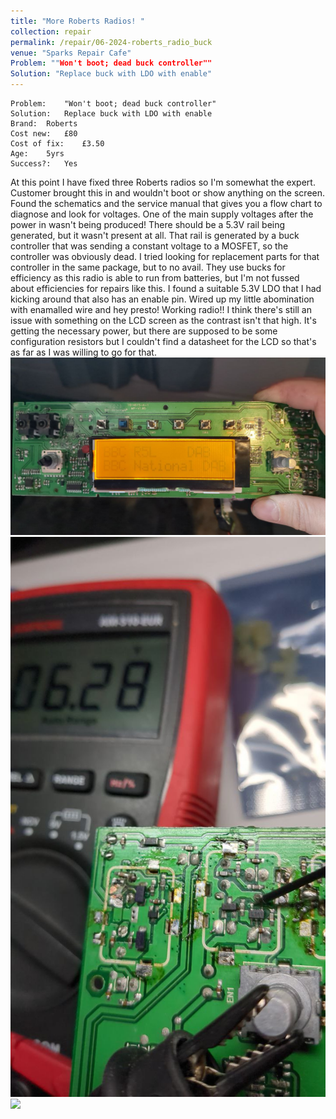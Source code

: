 ```yaml
---
title: "More Roberts Radios! "
collection: repair
permalink: /repair/06-2024-roberts_radio_buck
venue: "Sparks Repair Cafe"
Problem: ""Won't boot; dead buck controller""
Solution: "Replace buck with LDO with enable"
---
```

```
Problem:    "Won't boot; dead buck controller" 
Solution:   Replace buck with LDO with enable 
Brand:  Roberts 
Cost new:   £80 
Cost of fix:    £3.50 
Age:    5yrs	 
Success?:   Yes 
```
At this point I have fixed three Roberts radios so I&apos;m somewhat the expert. Customer brought this in and wouldn&apos;t boot or show anything on the screen. Found the schematics and the service manual that gives you a flow chart to diagnose and look for voltages. One of the main supply voltages after the power in wasn&apos;t being produced! There should be a 5.3V rail being generated, but it wasn&apos;t present at all. That rail is generated by a buck controller that was sending a constant voltage to a MOSFET, so the controller was obviously dead. I tried looking for replacement parts for that controller in the same package, but to no avail. They use bucks for efficiency as this radio is able to run from batteries, but I&apos;m not fussed about efficiencies for repairs like this. I found a suitable 5.3V LDO that I had kicking around that also has an enable pin. Wired up my little abomination with enamalled wire and hey presto! Working radio!! I think there&apos;s still an issue with something on the LCD screen as the contrast isn&apos;t that high. It&apos;s getting the necessary power, but there are supposed to be some configuration resistors but I couldn&apos;t find a datasheet for the LCD so that&apos;s as far as I was willing to go for that.
![](/images/repair_cafe/roberts_radio_buck/roberts_radio_buck_1.jpg)
![](/images/repair_cafe/roberts_radio_buck/roberts_radio_buck_2.jpg)
![](/images/repair_cafe/roberts_radio_buck/roberts_radio_buck_3.jpg)
